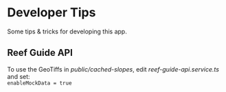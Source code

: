 # Developer Tips

Some tips & tricks for developing this app.

## Reef Guide API

To use the GeoTiffs in _public/cached-slopes_, edit _reef-guide-api.service.ts_ and set:  
`enableMockData = true`

